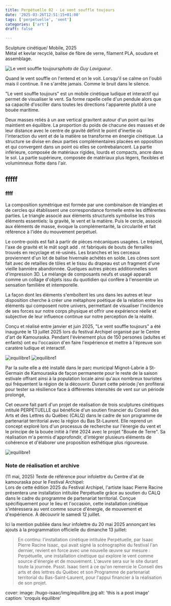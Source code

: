 ```yaml
---
title: Perpétuelle 02 - Le vent souffle toujours
date: '2025-03-26T12:51:15+01:00'
tags: ['perpetuelle', 'vent']
categories: ['art']
draft: false

--- 
```

Sculpture cinétique/ Mobile, 2025    
Métal et kevlar recyclé, balise de fibre de verre, filament PLA, soudure et assemblage.

![Le vent souffle toujours](/hugo-isaac/img/bouee1.jpg)*photo de Guy Lavigueur*.  

Quand le vent souffle on l'entend et on le voit. Lorsqu'il se calme on l'oubli mais il continue. Il ne s'arrête jamais. Comme le bruit dans le silence. 

"Le vent souffle toujours" est un mobile cinétique ludique et interactif qui permet de visualiser le vent. Sa forme rapelle celle d'un pendule alors que sa capacité d'osciller dans toutes les directions l'apparente plutôt à une bouée maritime.   

Deux masses reliés à un axe vertical gravitent autour d'un point qui les maintient en équilibre. La proportion du poids de chacune des masses et de leur distance avec le centre de gravité définit le point d'inertie où l'interaction du vent et de la matière se transforme en énergie cinétique. La structure se divise en deux parties complémentaires placées en opposition et qui convergent dans un point où elles se contrebalancent. La partie inférieure, composée de matériaux rigides, lourds et compacts, ancre dans le sol. La partie supérieure, composée de matériaux plus légers, flexibles et volumimneux flotte dans l'air. 

## fffff
### ffff
La composition symétrique est formée par une combinaison de triangles et de cercles qui établissent une correspondance formelle entre les différentes parties. Le triangle associé aux éléments structurels symbolise les trois éléments essentiels: la gravité, le vent et la matière. Puis le cercle, associé aux éléments de masse, évoque la complémentarité, la circularité et fait référence à l'idée du mouvement perpétuel.

Le contre-poids est fait à partir de pièces mécaniques usagées. Le trépied, l'axe de gravité et le mât sogit add .
nt fabriqués de bouts de ferrailles trouvés en recyclage et ré-usinés. Les branches et les cerceaux proviennent d'un lot de balise hivernale achétés en solde. Les cônes sont fait avec de retailles de tôles et le tissu du drapeau est un fragment d'une vieille bannière abandonnée. Quelques autres pièces additionnelles sont d'impression 3D. 
Le mélange de composants neufs et usagé apparaît comme un collage d'objets issu du quotidien qui confère à l'ensemble un sensation familière et intemporelle.  

La façon dont les éléments s'emboîtent les uns dans les autres et leur disposition cherche  à créer une métaphore poétique de la relation entre les éléments qui composent notre univers, permettant de visualiser l'incidence de ses forces sur notre corps physique et offrir une expérience réelle et subjective de leur influence continue sur notre perception de la réalité.

Conçu et réalisé entre janvier et juin 2025, "Le vent souffle toujours" a été inaugurée le 13 juillet 2025 lors du festival Archipel organisé par le Centre d'art de Kamouraska. Pendant l'évènement plus de 150 persones (adultes et enfants) ont eu l'occasion d'en faire l'expérience et mettre à l'épreuve son caratère ludique et interactif.   

![equilibre1](/hugo-isaac/img/equilibre055.jpg)
![equilibre1](/hugo-isaac/img/equilibre001.jpg)  

Par la suite elle a été installé dans le parc municipal Mignot-Labrie à St-Germain de Kamouraska de façon permanente pour le reste de la saison estivale offrant ainsi à la population locale ainsi qu'aux nombreux touristes qui fréquentent la région de la découvrir. 
Durant cette période j'en profiterai pour tester sa résilience face à différentes intensités de vent sur un période prolongé, 

Cet oeuvre fait parti d'un projet de réalisation de trois sculptures cinétiques intitulé PERPÉTUELLE qui bénéficie d'un soutien financier du Conseil des Arts et des Lettres du Québec (CALQ) dans le cadre de son programme de partenariat territorial avec la région du Bas St-Laurent. Elle reprend un concept exploré lors d'un processus de recherche sur l'énergie du vent et le principe de la bouée initié à l'été 2024 avec le projet "Bouée de Terre". Sa réalisation m'a permis d'approfondir, d'intégrer plusieurs éléments de cohérence et d'élaborer une proposition esthétique plus rigoureuse. 

![equilibre1](/hugo-isaac/img/equilibre046.jpg)

### Note de réalisation et archive 

(11 mai, 2025)
Texte de référence pour infolettre du Centre d'at de kamouraska pour le Festival Archipel:   
Lors de cette édition 2025 du Festival Archipel, l'artiste Isaac Pierre Racine présentera une installation intitulée Perpétuelle grâce au soutien du CALQ dans le cadre du programme de partenariat territorial. Conçue spécifiquement pour le lieu et l'occasion, cette installation cinétique s'intéressera au vent comme source d'énergie, de mouvement et d'expérience. À découvrir le samedi 12 juillet. 

Ici la mention publiée dans leur infolettre du 20 mai 2025 annonçant les ajouts à la programmation officielle du dimanche 13 juillet:   

> En continu: l'installation cinétique intitulée Perpétuelle, par Isaac Pierre Racine 
Isaac, qui avait signé la scénographie du festival l'an dernier, revient en force avec une nouvelle œuvre sur mesure : Perpétuelle, une installation cinétique qui explore le vent comme source d'énergie et de mouvement. L'œuvre sera sur le site durant toute la journée.
Pssst. Isaac tient à ce qu'on remercie le Conseil des arts et des lettres du Québec et son Programme de partenariat territorial du Bas-Saint-Laurent, pour l'appui financier à la réalisation de son projet. 

cover:
    image: /hugo-isaac/img/equilibre.jpg
    alt: 'this is a post image'
    caption: 'croquis équilibre'